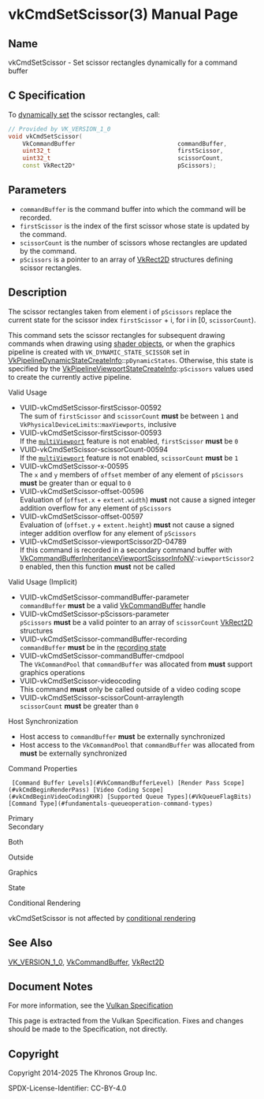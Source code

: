 # vkCmdSetScissor(3) Manual Page

## Name

vkCmdSetScissor - Set scissor rectangles dynamically for a command buffer



## [](#_c_specification)C Specification

To [dynamically set](https://registry.khronos.org/vulkan/specs/latest/html/vkspec.html#pipelines-dynamic-state) the scissor rectangles, call:

```c++
// Provided by VK_VERSION_1_0
void vkCmdSetScissor(
    VkCommandBuffer                             commandBuffer,
    uint32_t                                    firstScissor,
    uint32_t                                    scissorCount,
    const VkRect2D*                             pScissors);
```

## [](#_parameters)Parameters

- `commandBuffer` is the command buffer into which the command will be recorded.
- `firstScissor` is the index of the first scissor whose state is updated by the command.
- `scissorCount` is the number of scissors whose rectangles are updated by the command.
- `pScissors` is a pointer to an array of [VkRect2D](https://registry.khronos.org/vulkan/specs/latest/man/html/VkRect2D.html) structures defining scissor rectangles.

## [](#_description)Description

The scissor rectangles taken from element i of `pScissors` replace the current state for the scissor index `firstScissor` + i, for i in [0, `scissorCount`).

This command sets the scissor rectangles for subsequent drawing commands when drawing using [shader objects](https://registry.khronos.org/vulkan/specs/latest/html/vkspec.html#shaders-objects), or when the graphics pipeline is created with `VK_DYNAMIC_STATE_SCISSOR` set in [VkPipelineDynamicStateCreateInfo](https://registry.khronos.org/vulkan/specs/latest/man/html/VkPipelineDynamicStateCreateInfo.html)::`pDynamicStates`. Otherwise, this state is specified by the [VkPipelineViewportStateCreateInfo](https://registry.khronos.org/vulkan/specs/latest/man/html/VkPipelineViewportStateCreateInfo.html)::`pScissors` values used to create the currently active pipeline.

Valid Usage

- [](#VUID-vkCmdSetScissor-firstScissor-00592)VUID-vkCmdSetScissor-firstScissor-00592  
  The sum of `firstScissor` and `scissorCount` **must** be between `1` and `VkPhysicalDeviceLimits`::`maxViewports`, inclusive
- [](#VUID-vkCmdSetScissor-firstScissor-00593)VUID-vkCmdSetScissor-firstScissor-00593  
  If the [`multiViewport`](https://registry.khronos.org/vulkan/specs/latest/html/vkspec.html#features-multiViewport) feature is not enabled, `firstScissor` **must** be `0`
- [](#VUID-vkCmdSetScissor-scissorCount-00594)VUID-vkCmdSetScissor-scissorCount-00594  
  If the [`multiViewport`](https://registry.khronos.org/vulkan/specs/latest/html/vkspec.html#features-multiViewport) feature is not enabled, `scissorCount` **must** be `1`
- [](#VUID-vkCmdSetScissor-x-00595)VUID-vkCmdSetScissor-x-00595  
  The `x` and `y` members of `offset` member of any element of `pScissors` **must** be greater than or equal to `0`
- [](#VUID-vkCmdSetScissor-offset-00596)VUID-vkCmdSetScissor-offset-00596  
  Evaluation of (`offset.x` + `extent.width`) **must** not cause a signed integer addition overflow for any element of `pScissors`
- [](#VUID-vkCmdSetScissor-offset-00597)VUID-vkCmdSetScissor-offset-00597  
  Evaluation of (`offset.y` + `extent.height`) **must** not cause a signed integer addition overflow for any element of `pScissors`
- [](#VUID-vkCmdSetScissor-viewportScissor2D-04789)VUID-vkCmdSetScissor-viewportScissor2D-04789  
  If this command is recorded in a secondary command buffer with [VkCommandBufferInheritanceViewportScissorInfoNV](https://registry.khronos.org/vulkan/specs/latest/man/html/VkCommandBufferInheritanceViewportScissorInfoNV.html)::`viewportScissor2D` enabled, then this function **must** not be called

Valid Usage (Implicit)

- [](#VUID-vkCmdSetScissor-commandBuffer-parameter)VUID-vkCmdSetScissor-commandBuffer-parameter  
  `commandBuffer` **must** be a valid [VkCommandBuffer](https://registry.khronos.org/vulkan/specs/latest/man/html/VkCommandBuffer.html) handle
- [](#VUID-vkCmdSetScissor-pScissors-parameter)VUID-vkCmdSetScissor-pScissors-parameter  
  `pScissors` **must** be a valid pointer to an array of `scissorCount` [VkRect2D](https://registry.khronos.org/vulkan/specs/latest/man/html/VkRect2D.html) structures
- [](#VUID-vkCmdSetScissor-commandBuffer-recording)VUID-vkCmdSetScissor-commandBuffer-recording  
  `commandBuffer` **must** be in the [recording state](#commandbuffers-lifecycle)
- [](#VUID-vkCmdSetScissor-commandBuffer-cmdpool)VUID-vkCmdSetScissor-commandBuffer-cmdpool  
  The `VkCommandPool` that `commandBuffer` was allocated from **must** support graphics operations
- [](#VUID-vkCmdSetScissor-videocoding)VUID-vkCmdSetScissor-videocoding  
  This command **must** only be called outside of a video coding scope
- [](#VUID-vkCmdSetScissor-scissorCount-arraylength)VUID-vkCmdSetScissor-scissorCount-arraylength  
  `scissorCount` **must** be greater than `0`

Host Synchronization

- Host access to `commandBuffer` **must** be externally synchronized
- Host access to the `VkCommandPool` that `commandBuffer` was allocated from **must** be externally synchronized

Command Properties

     [Command Buffer Levels](#VkCommandBufferLevel) [Render Pass Scope](#vkCmdBeginRenderPass) [Video Coding Scope](#vkCmdBeginVideoCodingKHR) [Supported Queue Types](#VkQueueFlagBits) [Command Type](#fundamentals-queueoperation-command-types)

Primary  
Secondary

Both

Outside

Graphics

State

Conditional Rendering

vkCmdSetScissor is not affected by [conditional rendering](#drawing-conditional-rendering)

## [](#_see_also)See Also

[VK\_VERSION\_1\_0](https://registry.khronos.org/vulkan/specs/latest/man/html/VK_VERSION_1_0.html), [VkCommandBuffer](https://registry.khronos.org/vulkan/specs/latest/man/html/VkCommandBuffer.html), [VkRect2D](https://registry.khronos.org/vulkan/specs/latest/man/html/VkRect2D.html)

## [](#_document_notes)Document Notes

For more information, see the [Vulkan Specification](https://registry.khronos.org/vulkan/specs/latest/html/vkspec.html#vkCmdSetScissor)

This page is extracted from the Vulkan Specification. Fixes and changes should be made to the Specification, not directly.

## [](#_copyright)Copyright

Copyright 2014-2025 The Khronos Group Inc.

SPDX-License-Identifier: CC-BY-4.0
